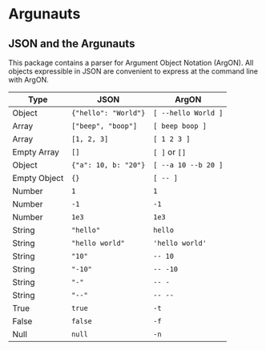 
# Argunauts

## JSON and the Argunauts

This package contains a parser for Argument Object Notation (ArgON).
All objects expressible in JSON are convenient to express at the command line
with ArgON.

Type          | JSON                 | ArgON
------------- | -------------------- | ---------------------
Object        | `{"hello": "World"}` | `[ --hello World ]`
Array         | `["beep", "boop"]`   | `[ beep boop ]`
Array         | `[1, 2, 3]`          | `[ 1 2 3 ]`
Empty Array   | `[]`                 | `[ ]` or `[]`
Object        | `{"a": 10, b: "20"}` | `[ --a 10 --b 20 ]`
Empty Object  | `{}`                 | `[ -- ]`
Number        | `1`                  | `1`
Number        | `-1`                 | `-1`
Number        | `1e3`                | `1e3`
String        | `"hello"`            | `hello`
String        | `"hello world"`      | `'hello world'`
String        | `"10"`               | `-- 10`
String        | `"-10"`              | `-- -10`
String        | `"-"`                | `-- -`
String        | `"--"`               | `-- --`
True          | `true`               | `-t`
False         | `false`              | `-f`
Null          | `null`               | `-n`

